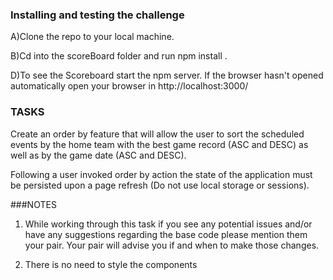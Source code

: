 ### Installing and testing the challenge

A)Clone the repo to your local machine.

B)Cd into the scoreBoard folder and run npm install .

D)To see the Scoreboard start the npm server. If the browser hasn't opened automatically open your browser in http://localhost:3000/


### TASKS

Create an order by feature that will allow the user to sort the scheduled events by the home team with the best game record (ASC and DESC) as well as by the game date (ASC and DESC).

Following a user invoked order by action the state of the application must be persisted upon a page refresh (Do not use local storage or sessions).


###NOTES

1) While working through this task if you see any potential issues and/or have any suggestions regarding the base code please mention them your pair. Your pair will advise you if and when to make those changes.

2) There is no need to style the components
